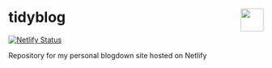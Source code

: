 # tidyblog <img src='https://i.imgur.com/YOtGSLR.png' align="right" height="45"/>

<!-- badges: start -->
[![Netlify Status](https://api.netlify.com/api/v1/badges/3176ab5d-5e4e-47dc-9d88-866133b5872c/deploy-status)](https://app.netlify.com/sites/harell/deploys)
<!-- badges: end -->

Repository for my personal blogdown site hosted on Netlify

